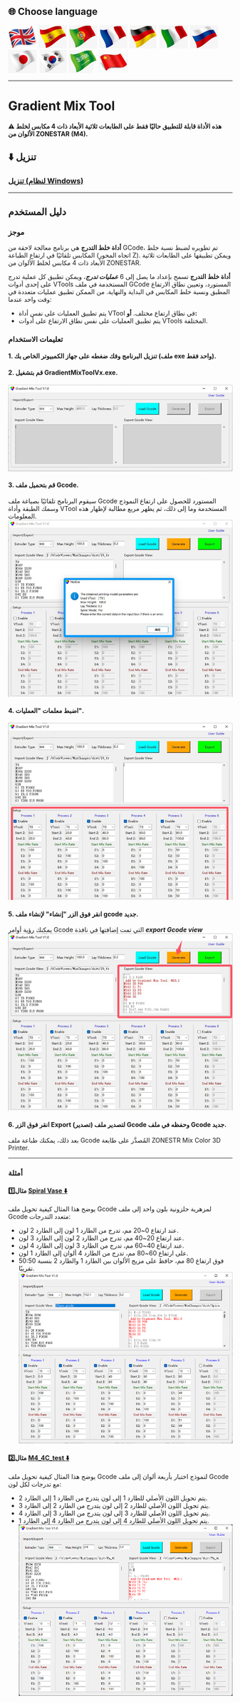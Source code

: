 
## <a id="choose-language">:globe_with_meridians: Choose language </a>
[![](../../lanpic/EN.png)](./readme.md)
[![](../../lanpic/ES.png)](./readme-es.md)
[![](../../lanpic/PT.png)](./readme-pt.md)
[![](../../lanpic/FR.png)](./readme-fr.md)
[![](../../lanpic/DE.png)](./readme-de.md)
[![](../../lanpic/IT.png)](./readme-it.md)
[![](../../lanpic/RU.png)](./readme-ru.md)
[![](../../lanpic/JP.png)](./readme-jp.md)
[![](../../lanpic/KR.png)](./readme-kr.md)
[![](../../lanpic/SA.png)](./readme-ar.md)
[![](../../lanpic/CN.png)](./readme-cn.md)

----
# Gradient Mix Tool
#### :warning: هذه الأداة قابلة للتطبيق حاليًا فقط على الطابعات ثلاثية الأبعاد ذات 4 مكابس لخلط الألوان من ZONESTAR (M4).
## :arrow_down: تنزيل 
### [تنزيل (لنظام Windows)](GradientMixToolV1.zip)
<!-- ### :arrow_down:[Download (for Linux)](GradientMixToolV1.zip) -->

----
## دليل المستخدم
### موجز
**أداة خلط التدرج** هي برنامج معالجة لاحقة من GCode، تم تطويره لضبط نسبة خلط المكابس تلقائيًا في ارتفاع الطباعة (اتجاه المحور Z). ويمكن تطبيقها على الطابعات ثلاثية الأبعاد ذات 4 مكابس لخلط الألوان من ZONESTAR.

**أداة خلط التدرج** تسمح بإعداد ما يصل إلى 6 ***عمليات تدرج***، ويمكن تطبيق كل عملية تدرج على إحدى أدوات VTools المستخدمة في ملف GCode المستورد، وتعيين نطاق الارتفاع المطبق ونسبة خلط المكابس في البداية والنهاية. من الممكن تطبيق عمليات متعددة في وقت واحد عندما:
- يتم تطبيق العمليات على نفس أداة VTool في نطاق ارتفاع مختلف.
**أو:**
- يتم تطبيق العمليات على نفس نطاق الارتفاع على أدوات VTools المختلفة.

### تعليمات الاستخدام
#### 1. تنزيل البرنامج وفك ضغطه على جهاز الكمبيوتر الخاص بك (ملف exe واحد فقط).
#### 2. قم بتشغيل GradientMixToolVx.exe.
![](1.jpg)
#### 3. قم بتحميل ملف Gcode.
سيقوم البرنامج تلقائيًا بصياغة ملف Gcode المستورد للحصول على ارتفاع النموذج وسمك الطبقة وأداة VTool المستخدمة وما إلى ذلك، ثم يظهر مربع مطالبة لإظهار هذه المعلومات.
![](2.jpg)
#### 4. اضبط معلمات "العمليات".
![](3.jpg)
#### 5. انقر فوق الزر "إنشاء" لإنشاء ملف gcode جديد.
يمكنك رؤية أوامر Gcode التي تمت إضافتها في نافذة ***export Gcode view***
![](4.jpg)
#### 6. انقر فوق الزر Export (تصدير) لتصدير ملف Gcode وحفظه في ملف Gcode جديد.
بعد ذلك، يمكنك طباعة ملف Gcode المُصدَّر على طابعة ZONESTR Mix Color 3D Printer.

----
### أمثلة
#### مثال:one: [Spiral Vase :arrow_down:](./SpiralVase.zip)
يوضح هذا المثال كيفية تحويل ملف Gcode لمزهرية حلزونية بلون واحد إلى ملف Gcode متعدد التدرجات:
- عند ارتفاع 0~20 مم، تدرج من الطارد 1 لون إلى الطارد 2 لون.
- عند ارتفاع 20~40 مم، تدرج من الطارد 2 لون إلى الطارد 3 لون.
- عند ارتفاع 40~60 مم، تدرج من الطارد 3 لون إلى الطارد 4 لون.
- على ارتفاع 60~80 مم، تدرج من الطارد 4 ألوان إلى الطارد 1 لون.
- فوق ارتفاع 80 مم، حافظ على مزيج الألوان بين الطارد 1 والطارد 2 بنسبة 50:50 تقريبًا.
![](./SpiralVase.jpg)
#### مثال:two: [M4_4C_test :arrow_down:](./M4_4C_test.zip)
يوضح هذا المثال كيفية تحويل ملف Gcode لنموذج اختبار بأربعة ألوان إلى ملف Gcode مع تدرجات لكل لون:
- يتم تحويل اللون الأصلي للطارد 1 إلى لون يتدرج من الطارد 1 إلى الطارد 2.
- يتم تحويل اللون الأصلي للطارد 2 إلى لون يتدرج من الطارد 2 إلى الطارد 3.
- يتم تحويل اللون الأصلي للطارد 3 إلى لون يتدرج من الطارد 3 إلى الطارد 4.
- يتم تحويل اللون الأصلي للطارد 4 إلى لون يتدرج من الطارد 4 إلى الطارد 1.
![](./M4-4C-Test.jpg)